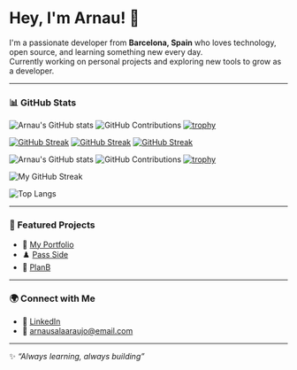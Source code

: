 # Hey, I'm Arnau! 👋

I'm a passionate developer from **Barcelona, Spain** who loves technology, open source, and learning something new every day.  
Currently working on personal projects and exploring new tools to grow as a developer.

---

### 📊 GitHub Stats
![Arnau's GitHub stats](https://github-readme-stats.vercel.app/api?username=arnau-sala&show_icons=true&theme=blue_navy)
![GitHub Contributions](https://github-contributor-stats.vercel.app/api?username=arnau-sala&limit=5&theme=blueberry&combine_all_yearly_contributions=true)
[![trophy](https://github-profile-trophy.vercel.app/?username=arnau-sala&theme=algolia&row=1&column=6)](https://github.com/ryo-ma/github-profile-trophy)

[![GitHub Streak](https://streak-stats.demolab.com/?user=arnau-sala&theme=radical&hide_border=true)](https://git.io/streak-stats)
[![GitHub Streak](https://streak-stats.demolab.com/?user=arnau-sala&theme=vue-dark&ring=FF0000&fire=FF4500&sideLabels=00FF00)](https://git.io/streak-stats)
[![GitHub Streak](https://streak-stats.demolab.com/?user=arnau-sala&theme=gruvbox&background=1E1E1E&hide_longest_streak=true)](https://git.io/streak-stats)

![Arnau's GitHub stats](https://github-readme-stats.vercel.app/api?username=arnau-sala&show_icons=true&theme=tokyonight&include_all_commits=true&count_private=true)
![GitHub Contributions](https://github-contributor-stats.vercel.app/api?username=arnau-sala&combine_all_yearly_contributions=true&theme=tokyonight)
[![trophy](https://github-profile-trophy.vercel.app/?username=arnau-sala&theme=onedark&no-bg=true&row=1&column=6)](https://github.com/ryo-ma/github-profile-trophy)

![My GitHub Streak](https://v0-git-hub-streak-score-card-phi.vercel.app/api/streak?username=arnau-sala)


![Top Langs](https://github-readme-stats.vercel.app/api/top-langs/?username=arnau-sala&layout=compact&theme=blue_navy)  


---

### 📌 Featured Projects
- 🔗 [My Portfolio](https://arnau-sala.github.io/portfolio/)  
- ♟️ [Pass Side](https://github.com/arnau-sala/your-repo)  
- 🎉 [PlanB](https://github.com/arnau-sala/another-repo)  

---

### 🌍 Connect with Me
- 💼 [LinkedIn](www.linkedin.com/in/arnau-sala-araujo)  
- 📧 arnausalaaraujo@email.com  

---

✨ _“Always learning, always building”_
